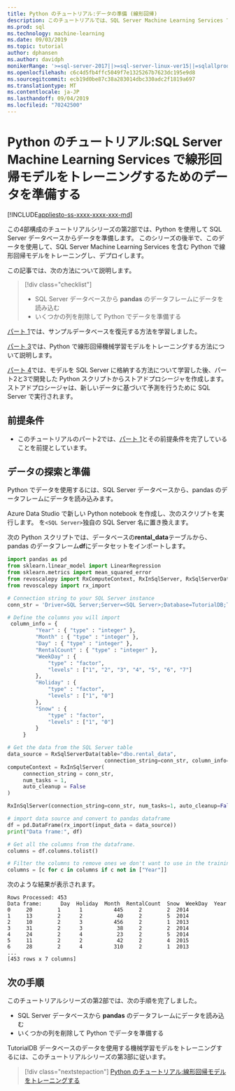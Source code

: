 ```yaml
---
title: Python のチュートリアル:データの準備 (線形回帰)
description: このチュートリアルでは、SQL Server Machine Learning Services で Python と線形回帰を使用して、ski のレンタル数を予測します。 Python を使用して SQL Server データベースからデータを準備します。
ms.prod: sql
ms.technology: machine-learning
ms.date: 09/03/2019
ms.topic: tutorial
author: dphansen
ms.author: davidph
monikerRange: '>=sql-server-2017||>=sql-server-linux-ver15||=sqlallproducts-allversions'
ms.openlocfilehash: c6c4d5fb4ffc5049f7e1325267b7623dc195e9d8
ms.sourcegitcommit: ecb19d0be87c38a283014dbc330adc2f1819a697
ms.translationtype: MT
ms.contentlocale: ja-JP
ms.lasthandoff: 09/04/2019
ms.locfileid: "70242500"
---
```

# <a name="python-tutorial-prepare-data-to-train-a-linear-regression-model-in-sql-server-machine-learning-services"></a>Python のチュートリアル:SQL Server Machine Learning Services で線形回帰モデルをトレーニングするためのデータを準備する
[!INCLUDE[appliesto-ss-xxxx-xxxx-xxx-md](../../includes/appliesto-ss-xxxx-xxxx-xxx-md.md)]

この4部構成のチュートリアルシリーズの第2部では、Python を使用して SQL Server データベースからデータを準備します。 このシリーズの後半で、このデータを使用して、SQL Server Machine Learning Services を含む Python で線形回帰モデルをトレーニングし、デプロイします。

この記事では、次の方法について説明します。

> [!div class="checklist"]
> * SQL Server データベースから **pandas** のデータフレームにデータを読み込む
> * いくつかの列を削除して Python でデータを準備する

[パート 1](python-ski-rental-linear-regression.md)では、サンプルデータベースを復元する方法を学習しました。

[パート 3](python-ski-rental-linear-regression-train-model.md)では、Python で線形回帰機械学習モデルをトレーニングする方法について説明します。

[パート 4](python-ski-rental-linear-regression-deploy-model.md)では、モデルを SQL Server に格納する方法について学習した後、パート2と3で開発した Python スクリプトからストアドプロシージャを作成します。 ストアドプロシージャは、新しいデータに基づいて予測を行うために SQL Server で実行されます。

## <a name="prerequisites"></a>前提条件

* このチュートリアルのパート2では、[パート 1](python-ski-rental-linear-regression.md)とその前提条件を完了していることを前提としています。

## <a name="explore-and-prepare-the-data"></a>データの探索と準備

Python でデータを使用するには、SQL Server データベースから、pandas のデータフレームにデータを読み込みます。

Azure Data Studio で新しい Python notebook を作成し、次のスクリプトを実行します。 を`<SQL Server>`独自の SQL Server 名に置き換えます。

次の Python スクリプトでは、データベースの**rental_data**テーブルから、pandas のデータフレーム**df**にデータセットをインポートします。

```python
import pandas as pd
from sklearn.linear_model import LinearRegression
from sklearn.metrics import mean_squared_error
from revoscalepy import RxComputeContext, RxInSqlServer, RxSqlServerData
from revoscalepy import rx_import

# Connection string to your SQL Server instance
conn_str = 'Driver=SQL Server;Server=<SQL Server>;Database=TutorialDB;Trusted_Connection=True;'

# Define the columns you will import
 column_info = {
         "Year" : { "type" : "integer" },
         "Month" : { "type" : "integer" },
         "Day" : { "type" : "integer" },
         "RentalCount" : { "type" : "integer" },
         "WeekDay" : {
             "type" : "factor",
             "levels" : ["1", "2", "3", "4", "5", "6", "7"]
         },
         "Holiday" : {
             "type" : "factor",
             "levels" : ["1", "0"]
         },
         "Snow" : {
             "type" : "factor",
             "levels" : ["1", "0"]
         }
     }

# Get the data from the SQL Server table
data_source = RxSqlServerData(table="dbo.rental_data",
                               connection_string=conn_str, column_info=column_info)
computeContext = RxInSqlServer(
     connection_string = conn_str,
     num_tasks = 1,
     auto_cleanup = False
)

RxInSqlServer(connection_string=conn_str, num_tasks=1, auto_cleanup=False)

# import data source and convert to pandas dataframe
df = pd.DataFrame(rx_import(input_data = data_source))
print("Data frame:", df)

# Get all the columns from the dataframe.
columns = df.columns.tolist()

# Filter the columns to remove ones we don't want to use in the training
columns = [c for c in columns if c not in ["Year"]]
```

次のような結果が表示されます。

```results
Rows Processed: 453
Data frame:      Day  Holiday  Month  RentalCount  Snow  WeekDay  Year
0     20        1      1          445     2        2  2014
1     13        2      2           40     2        5  2014
2     10        2      3          456     2        1  2013
3     31        2      3           38     2        2  2014
4     24        2      4           23     2        5  2014
5     11        2      2           42     2        4  2015
6     28        2      4          310     2        1  2013
...
[453 rows x 7 columns]
```

## <a name="next-steps"></a>次の手順

このチュートリアルシリーズの第2部では、次の手順を完了しました。

* SQL Server データベースから **pandas** のデータフレームにデータを読み込む
* いくつかの列を削除して Python でデータを準備する

TutorialDB データベースのデータを使用する機械学習モデルをトレーニングするには、このチュートリアルシリーズの第3部に従います。

> [!div class="nextstepaction"]
> [Python のチュートリアル:線形回帰モデルをトレーニングする](python-ski-rental-linear-regression-train-model.md)